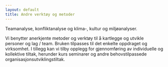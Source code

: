 ```yaml
---
layout: default
title: Andre verktøy og metoder
---
```


Teamanalyse, konfliktanalyse og klima-, kultur og miljøanalyser.

Vi benytter anerkjente metoder og verktøy til å kartlegge og utvikle personer og lag / team. Bruken tilpasses til det enkelte oppdraget og virksomhet. I tillegg kan vi tilby opplegg for gjennomføring av individuelle og kollektive tiltak, herunder kurs seminarer og andre behovstilpassede organisasjonsutviklingstiltak.

